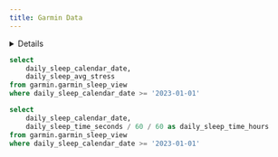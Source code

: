 ```yaml
---
title: Garmin Data
---
```


<Details title='How to edit this page'>

  This page can be found in your project at `/pages/index.md`. Make a change to the markdown file and save it to see the change take effect in your browser.
</Details>

```sql daily_sleep_avg_stress
select
    daily_sleep_calendar_date,
    daily_sleep_avg_stress
from garmin.garmin_sleep_view
where daily_sleep_calendar_date >= '2023-01-01'
```

<CalendarHeatmap 
  data={daily_sleep_avg_stress}
  date=daily_sleep_calendar_date
  value=daily_sleep_avg_stress
  title="Average Sleep Stress by Date"
/>

```sql daily_sleep_time_hours
select
    daily_sleep_calendar_date,
    daily_sleep_time_seconds / 60 / 60 as daily_sleep_time_hours
from garmin.garmin_sleep_view
where daily_sleep_calendar_date >= '2023-01-01'
```

<BarChart 
  data={daily_sleep_time_hours}
  x=daily_sleep_calendar_date
  y=daily_sleep_time_hours
  title="Sleep Time by Date (Hours)"
/>